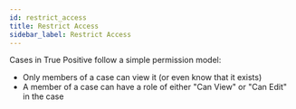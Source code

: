 ```yaml
---
id: restrict_access
title: Restrict Access
sidebar_label: Restrict Access
---
```


Cases in True Positive follow a simple permission model:

- Only members of a case can view it (or even know that it exists)
- A member of a case can have a role of either "Can View" or "Can Edit" in the case
